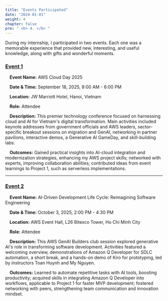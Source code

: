 ```yaml
---
title: "Events Participated"
date: "2024-01-01"
weight: 4
chapter: false
pre: " <b> 4. </b> "
---
```


<!-- {{% notice warning %}}
⚠️ **Note:** The information below is for reference purposes only. Please **do not copy it verbatim** for your report, including this warning.
{{% /notice %}} -->

<!-- > In this section, you should list and describe in detail the events you have participated in during your internship or work experience.  
> 
> Each event should be presented in the format Event 1, Event 2, Event 3…, along with the following details:
> * Event name
> * Date and time
> * Location (if applicable)
> * Your role in the event (attendee, event support, speaker, etc.)
> * A brief description of the event’s content and main activities
> * Outcomes or value gained (lessons learned, new skills, contribution to the team/project)
> * This listing helps demonstrate your actual participation as well as the soft skills and experience you have gained from each event. -->

During my internship, I participated in two events. Each one was a memorable experience that provided new, interesting, and useful knowledge, along with gifts and wonderful moments.

### [Event 1](4.1-Event1/)  
&emsp;**Event Name:** AWS Cloud Day 2025  

&emsp;**Date & Time:** September 18, 2025, 8:00 AM - 6:00 PM  

&emsp;**Location:** JW Marriott Hotel, Hanoi, Vietnam  

&emsp;**Role:** Attendee  

&emsp;**Description:** This premier technology conference focused on harnessing cloud and AI for Vietnam's digital transformation. Main activities included keynote addresses from government officials and AWS leaders, sector-specific breakout sessions on migration and GenAI, networking in partner pavilions, interactive demos, a Generative AI GameDay, and skill-building labs.  

&emsp;**Outcomes:** Gained practical insights into AI-cloud integration and modernization strategies, enhancing my AWS project skills; networked with experts, improving collaboration abilities; contributed ideas from event learnings to Project 1, such as serverless implementations.

---

### [Event 2](4.2-Event2/)  
&emsp;**Event Name:** AI-Driven Development Life Cycle: Reimagining Software Engineering  

&emsp;**Date & Time:** October 3, 2025, 2:00 PM - 4:30 PM  

&emsp;**Location:** AWS Event Hall, L26 Bitexco Tower, Ho Chi Minh City  

&emsp;**Role:** Attendee  

&emsp;**Description:** This AWS GenAI Builders club session explored generative AI's role in transforming software development. Activities featured a welcoming overview, demonstrations of Amazon Q Developer for SDLC automation, a short break, and a hands-on demo of Kiro for prototyping, led by instructors Toan Huynh and My Nguyen.  

&emsp;**Outcomes:** Learned to automate repetitive tasks with AI tools, boosting productivity; acquired skills in integrating Amazon Q Developer into workflows, applicable to Project 1 for faster MVP development; fostered networking with peers, strengthening team communication and innovation mindset.